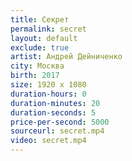 ```yaml
---
title: Cекрет
permalink: secret
layout: default
exclude: true
artist: Андрей Дейниченко
city: Москва
birth: 2017
size: 1920 x 1080
duration-hours: 0
duration-minutes: 20
duration-seconds: 5
price-per-second: 5000
sourceurl: secret.mp4
video: secret.mp4
---
```

